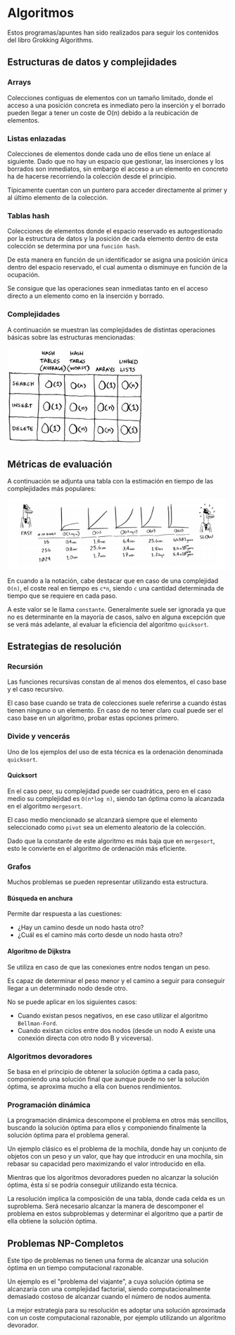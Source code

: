 # Algoritmos

Estos programas/apuntes han sido realizados para seguir los contenidos del libro Grokking Algorithms.

## Estructuras de datos y complejidades

### Arrays

Colecciones contiguas de elementos con un tamaño limitado, donde el acceso a una posición concreta es inmediato pero la
inserción y el borrado pueden llegar a tener un coste de O(n) debido a la reubicación de elementos.

### Listas enlazadas

Colecciones de elementos donde cada uno de ellos tiene un enlace al siguiente. Dado que no hay un espacio que gestionar,
las inserciones y los borrados son inmediatos, sin embargo el acceso a un elemento en concreto ha de hacerse recorriendo
la colección desde el principio.

Típicamente cuentan con un puntero para acceder directamente al primer y al último elemento de la colección.

### Tablas hash

Colecciones de elementos donde el espacio reservado es autogestionado por la estructura de datos y la posición de cada
elemento dentro de esta colección se determina por una `función hash`.

De esta manera en función de un identificador se asigna una posición única dentro del espacio reservado, el cual aumenta
o disminuye en función de la ocupación.

Se consigue que las operaciones sean inmediatas tanto en el acceso directo a un
elemento como en la inserción y borrado.

### Complejidades

A continuación se muestran las complejidades de distintas operaciones básicas sobre las estructuras mencionadas:

![data structures](./doc/data_structures.jpg)

## Métricas de evaluación

A continuación se adjunta una tabla con la estimación en tiempo de las complejidades más populares:

![big o notation](./doc/big_o_notation.png)

En cuando a la notación, cabe destacar que en caso de una complejidad ` O(n)`, el coste real en tiempo es `c*n`, siendo
`c` una cantidad determinada de tiempo que se requiere en cada paso.

A este valor se le llama `constante`. Generalmente suele ser ignorada ya que no es determinante en la mayoría de casos,
salvo en alguna excepción que se verá más adelante, al evaluar la eficiencia del algoritmo `quicksort`. 

## Estrategias de resolución

### Recursión

Las funciones recursivas constan de al menos dos elementos, el caso base y el caso recursivo.

El caso base cuando se trata de colecciones suele referirse a cuando éstas tienen ninguno o un elemento. En caso de no tener claro cual puede ser el caso base en un algoritmo, probar estas opciones primero.

### Divide y vencerás

Uno de los ejemplos del uso de esta técnica es la ordenación denominada `quicksort`.

#### Quicksort

En el caso peor, su complejidad puede ser cuadrática, pero en el caso medio su complejidad es `O(n*log n)`, siendo tan
óptima como la alcanzada en el algoritmo `mergesort`.

El caso medio mencionado se alcanzará siempre que el elemento seleccionado como `pivot` sea un elemento aleatorio de la
colección.

Dado que la constante de este algoritmo es más baja que en `mergesort`, esto le convierte en el algoritmo de ordenación
más eficiente.

### Grafos

Muchos problemas se pueden representar utilizando esta estructura.

#### Búsqueda en anchura

Permite dar respuesta a las cuestiones:

- ¿Hay un camino desde un nodo hasta otro?
- ¿Cuál es el camino más corto desde un nodo hasta otro?

#### Algoritmo de Dijkstra

Se utiliza en caso de que las conexiones entre nodos tengan un peso.

Es capaz de determinar el peso menor y el camino a seguir para conseguir llegar a un determinado nodo desde otro.

No se puede aplicar en los siguientes casos:

- Cuando existan pesos negativos, en ese caso utilizar el algoritmo `Bellman-Ford`.
- Cuando existan ciclos entre dos nodos (desde un nodo A existe una conexión directa con otro nodo B y viceversa).

### Algoritmos devoradores

Se basa en el principio de obtener la solución óptima a cada paso, componiendo una solución final que aunque puede no
ser la solución óptima, se aproxima mucho a ella con buenos rendimientos.

### Programación dinámica

La programación dinámica descompone el problema en otros más sencillos, buscando la solución óptima para ellos y
componiendo finalmente la solución óptima para el problema general.

Un ejemplo clásico es el problema de la mochila, donde hay un conjunto de objetos con un peso y un valor, que hay que
introducir en una mochila, sin rebasar su capacidad pero maximizando el valor introducido en ella.

Mientras que los algoritmos devoradores pueden no alcanzar la solución óptima, ésta sí se podría conseguir utilizando
esta técnica.

La resolución implica la composición de una tabla, donde cada celda es un suproblema. Será necesario alcanzar la manera
de descomponer el problema en estos subproblemas y determinar el algoritmo que a partir de ella obtiene la solución
óptima.   

## Problemas NP-Completos

Este tipo de problemas no tienen una forma de alcanzar una solución óptima en un tiempo computacional razonable.

Un ejemplo es el "problema del viajante", a cuya solución óptima se alcanzaría con una complejidad factorial, siendo
computacionalmente demasiado costoso de alcanzar cuando el número de nodos aumenta.

La mejor estrategia para su resolución es adoptar una solución aproximada con un coste computacional razonable, por
ejemplo utilizando un algoritmo devorador.
